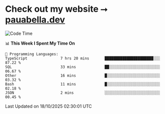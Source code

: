 # Check out my website ⭢ [pauabella.dev](https://pauabella.dev)

<!--START_SECTION:waka-->
![Code Time](http://img.shields.io/badge/Code%20Time-4%2C908%20hrs%2040%20mins-blue)

📊 **This Week I Spent My Time On** 

```text
💬 Programming Languages: 
TypeScript               7 hrs 20 mins       ██████████████████████░░░   87.22 % 
SQL                      33 mins             ██░░░░░░░░░░░░░░░░░░░░░░░   06.67 % 
Other                    16 mins             █░░░░░░░░░░░░░░░░░░░░░░░░   03.32 % 
Bash                     11 mins             █░░░░░░░░░░░░░░░░░░░░░░░░   02.18 % 
JSON                     2 mins              ░░░░░░░░░░░░░░░░░░░░░░░░░   00.45 % 
```


 Last Updated on 18/10/2025 02:30:01 UTC
<!--END_SECTION:waka-->
